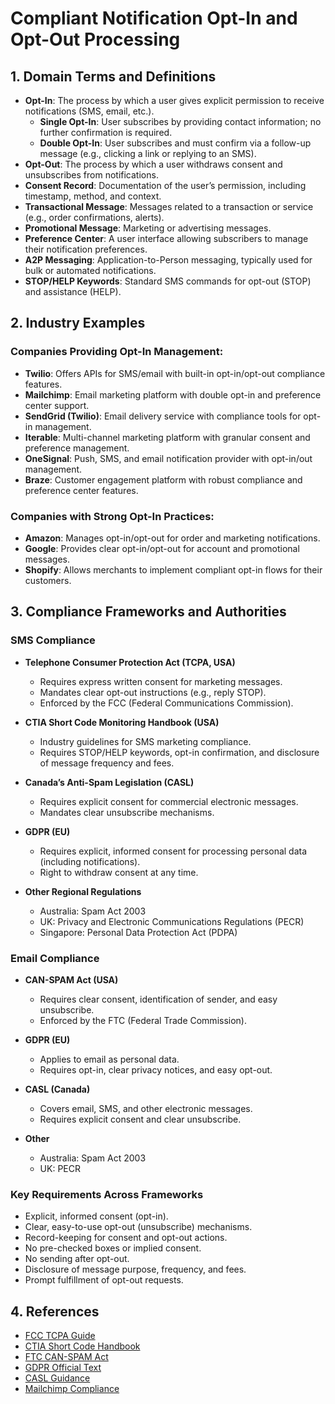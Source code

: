 # Compliant Notification Opt-In and Opt-Out Processing

## 1. Domain Terms and Definitions

- **Opt-In**: The process by which a user gives explicit permission to receive notifications (SMS, email, etc.).  
  - **Single Opt-In**: User subscribes by providing contact information; no further confirmation is required.
  - **Double Opt-In**: User subscribes and must confirm via a follow-up message (e.g., clicking a link or replying to an SMS).
- **Opt-Out**: The process by which a user withdraws consent and unsubscribes from notifications.
- **Consent Record**: Documentation of the user’s permission, including timestamp, method, and context.
- **Transactional Message**: Messages related to a transaction or service (e.g., order confirmations, alerts).
- **Promotional Message**: Marketing or advertising messages.
- **Preference Center**: A user interface allowing subscribers to manage their notification preferences.
- **A2P Messaging**: Application-to-Person messaging, typically used for bulk or automated notifications.
- **STOP/HELP Keywords**: Standard SMS commands for opt-out (STOP) and assistance (HELP).

## 2. Industry Examples

### Companies Providing Opt-In Management:
- **Twilio**: Offers APIs for SMS/email with built-in opt-in/opt-out compliance features.
- **Mailchimp**: Email marketing platform with double opt-in and preference center support.
- **SendGrid (Twilio)**: Email delivery service with compliance tools for opt-in management.
- **Iterable**: Multi-channel marketing platform with granular consent and preference management.
- **OneSignal**: Push, SMS, and email notification provider with opt-in/out management.
- **Braze**: Customer engagement platform with robust compliance and preference center features.

### Companies with Strong Opt-In Practices:
- **Amazon**: Manages opt-in/opt-out for order and marketing notifications.
- **Google**: Provides clear opt-in/opt-out for account and promotional messages.
- **Shopify**: Allows merchants to implement compliant opt-in flows for their customers.

## 3. Compliance Frameworks and Authorities

### SMS Compliance

- **Telephone Consumer Protection Act (TCPA, USA)**
  - Requires express written consent for marketing messages.
  - Mandates clear opt-out instructions (e.g., reply STOP).
  - Enforced by the FCC (Federal Communications Commission).

- **CTIA Short Code Monitoring Handbook (USA)**
  - Industry guidelines for SMS marketing compliance.
  - Requires STOP/HELP keywords, opt-in confirmation, and disclosure of message frequency and fees.

- **Canada’s Anti-Spam Legislation (CASL)**
  - Requires explicit consent for commercial electronic messages.
  - Mandates clear unsubscribe mechanisms.

- **GDPR (EU)**
  - Requires explicit, informed consent for processing personal data (including notifications).
  - Right to withdraw consent at any time.

- **Other Regional Regulations**
  - Australia: Spam Act 2003
  - UK: Privacy and Electronic Communications Regulations (PECR)
  - Singapore: Personal Data Protection Act (PDPA)

### Email Compliance

- **CAN-SPAM Act (USA)**
  - Requires clear consent, identification of sender, and easy unsubscribe.
  - Enforced by the FTC (Federal Trade Commission).

- **GDPR (EU)**
  - Applies to email as personal data.
  - Requires opt-in, clear privacy notices, and easy opt-out.

- **CASL (Canada)**
  - Covers email, SMS, and other electronic messages.
  - Requires explicit consent and clear unsubscribe.

- **Other**
  - Australia: Spam Act 2003
  - UK: PECR

### Key Requirements Across Frameworks

- Explicit, informed consent (opt-in).
- Clear, easy-to-use opt-out (unsubscribe) mechanisms.
- Record-keeping for consent and opt-out actions.
- No pre-checked boxes or implied consent.
- No sending after opt-out.
- Disclosure of message purpose, frequency, and fees.
- Prompt fulfillment of opt-out requests.

## 4. References

- [FCC TCPA Guide](https://www.fcc.gov/consumers/guides/stop-unwanted-calls-texts-and-faxes)
- [CTIA Short Code Handbook](https://www.ctia.org/the-wireless-industry/short-code-monitoring-handbook)
- [FTC CAN-SPAM Act](https://www.ftc.gov/business-guidance/resources/can-spam-act-compliance-guide-business)
- [GDPR Official Text](https://gdpr-info.eu/)
- [CASL Guidance](https://www.fightspam.gc.ca/eic/site/030.nsf/eng/home)
- [Mailchimp Compliance](https://mailchimp.com/help/about-compliance/)
